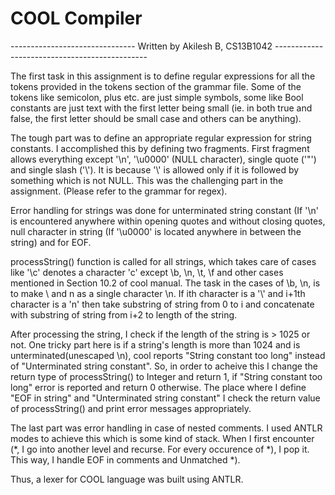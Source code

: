 # COOL Compiler #

------------------------------- Written by Akilesh B, CS13B1042 ----------------------------------------------

The first task in this assignment is to define regular expressions for all the tokens provided in the tokens section of the grammar file. Some of the tokens like semicolon, plus etc. are just simple symbols, some like Bool constants are just text with the first letter being small (ie. in both true and false, the first letter should be small case and others can be anything). 

The tough part was to define an appropriate regular expression for string constants. I accomplished this by defining two fragments. First fragment allows everything except '\n', '\u0000' (NULL character), single quote ('\"') and single slash ('\\'). It is because '\\' is allowed only if it is followed by something which is not NULL. This was the challenging part in the assignment. (Please refer to the grammar for regex).

Error handling for strings was done for unterminated string constant (If '\n' is encountered anywhere within opening quotes and without closing quotes, null character in string (If '\u0000' is located anywhere in between the string) and for EOF.

processString() function is called for all strings, which takes care of cases like '\c' denotes a character 'c' except \b, \n, \t, \f and other cases mentioned in Section 10.2 of cool manual. The task in the cases of \b, \n, is to make \ and n as a single character \n. If ith character is a '\\' and i+1th character is a 'n' then take substring of string from 0 to i and concatenate with substring of string from i+2 to length of the string. 

After processing the string, I check if the length of the string is > 1025 or not. One tricky part here is if a string's length is more than 1024 and is unterminated(unescaped \n), cool reports "String constant too long" instead of "Unterminated string constant". So, in order to acheive this I change the return type of processString() to Integer and return 1, if "String constant too long" error is reported and return 0 otherwise.
The place where I define "EOF in string" and "Unterminated string constant" I check the return value of processString() and print error messages appropriately.

The last part was error handling in case of nested comments. I used ANTLR modes to achieve this which is some kind of stack. When I first encounter (*, I go into another level and recurse. For every occurence of *), I pop it. This way, I handle EOF in comments and Unmatched *). 

Thus, a lexer for COOL language was built using ANTLR. 

